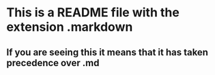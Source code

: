 # This is a README file with the extension .markdown

## If you are seeing this it means that it has taken precedence over .md